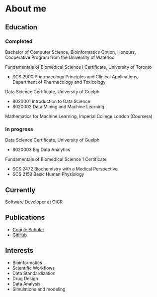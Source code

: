 # About me
## Education
### Completed
Bachelor of Computer Science, Bioinformatics Option, Honours, Cooperative Program from the University of Waterloo

Fundamentals of Biomedical Science I Certificate, University of Toronto
* SCS 2900 Pharmacology Principles and Clinical Applications, Department of Pharmacology and Toxicology

Data Science Certificate, University of Guelph
* 8020001 Introduction to Data Science
* 8020002 Data Mining and Machine Learning

Mathematics for Machine Learning, Imperial College London (Coursera)

### In progress
Data Science Certificate, University of Guelph
* 8020003 Big Data Analytics

Fundamentals of Biomedical Science 1 Certificate
* SCS 2472 Biochemistry with a Medical Perspective
* SCS 2159 Basic Human Physiology

## Currently
Software Developer at OICR

## Publications
* [Google Scholar](https://scholar.google.ca/citations?user=HeIP2F0AAAAJ&hl=en)
* [GitHub](https://github.com/agduncan94)

## Interests
- Bioinformatics
- Scientific Workflows
- Data Standardization
- Drug Design
- Data Analysis
- Simulations and modeling
